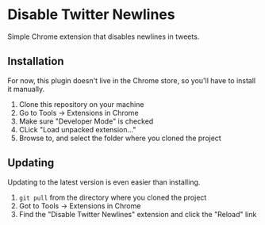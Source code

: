 Disable Twitter Newlines
========================

Simple Chrome extension that disables newlines in tweets.

Installation
------------

For now, this plugin doesn't live in the Chrome store, so you'll have to install it manually.

1. Clone this repository on your machine
1. Go to Tools -> Extensions in Chrome
1. Make sure "Developer Mode" is checked
1. CLick "Load unpacked extension..."
1. Browse to, and select the folder where you cloned the project

Updating
--------

Updating to the latest version is even easier than installing.

1. `git pull` from the directory where you cloned the project
1. Got to Tools -> Extensions in Chrome
1. Find the "Disable Twitter Newlines" extension and click the "Reload" link
